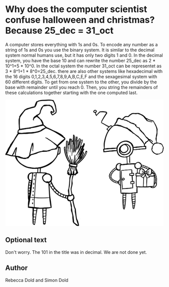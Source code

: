 <!-- BEGIN TITLE -->
# Why does the computer scientist confuse halloween and christmas? Because 25_dec = 31_oct
<!-- END TITLE -->

<!-- BEGIN BODY -->
A computer stores everything with 1s and 0s. To encode any number as a string of 1s and 0s you use the binary system. It is similar to the decimal system normal humans use, but it has only two digits 1 and 0. In the decimal system, you have the base 10 and can rewrite the number 25_dec as 2 * 10^1+5 * 10^0. In the octal system the number 31_oct can be representet as 3 * 8^1+1 * 8^0=25_dec. there are also other systems like hexadecimal with the 16 digits 0,1,2,3,4,5,6,7,8,9,A,B,C,E,F and the sexagesimal system with 60 different digits. To get from one system to the other, you divide by the base with remainder until you reach 0. Then, you string the remainders of these calculations together starting with the one computed last.
<!-- END BODY -->


![Image title](../images/image-039-computer-scientist-confuse-halloween.svg)


## Optional text
<!-- BEGIN OPTIONAL -->
Don't worry. The 101 in the title was in decimal. We are not done yet.
<!-- END OPTIONAL -->



## Author
<!-- BEGIN AUTHOR -->
Rebecca Dold and Simon Dold
<!-- END AUTHOR -->
